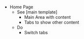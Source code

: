 

- Home Page
    + See [main template]
        * Main Area with content
        * Tabs to show other content
    + Do
        * Switch tabs